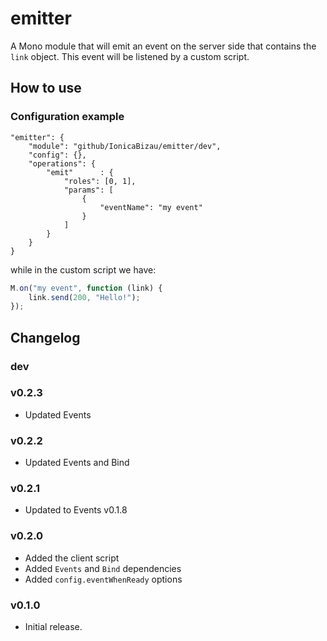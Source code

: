 emitter
=======

A Mono module that will emit an event on the server side that contains the `link` object. This event will be listened by a custom script.

## How to use

### Configuration example

```JS
"emitter": {
    "module": "github/IonicaBizau/emitter/dev",
    "config": {},
    "operations": {
        "emit"      : {
            "roles": [0, 1],
            "params": [
                {
                    "eventName": "my event"
                }
            ]
        }
    }
}
```

while in the custom script we have:

```js
M.on("my event", function (link) {
    link.send(200, "Hello!");
});
```

## Changelog

### dev

### v0.2.3
 - Updated Events

### v0.2.2
 - Updated Events and Bind

### v0.2.1
 - Updated to Events v0.1.8

### v0.2.0
 - Added the client script
 - Added `Events` and `Bind` dependencies
 - Added `config.eventWhenReady` options

### v0.1.0
 - Initial release.
